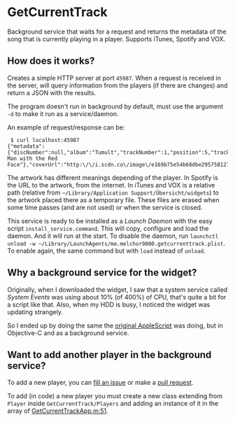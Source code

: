 # GetCurrentTrack

Background service that waits for a request and returns the metadata of the song that is currently playing in a player.
Supports iTunes, Spotify and VOX.

## How does it works?

Creates a simple HTTP server at port `45987`. When a request is received in the server, will query information from the
players (if there are changes) and return a JSON with the results.

The program doesn't run in background by default, must use the argument `-d` to make it run as a service/daemon.

An example of request/response can be:

```
 $ curl localhost:45987
{"metadata":{"discNumber":null,"album":"Tumult","trackNumber":1,"position":5,"trackCount":null,"loved":false,"discCount":null,"year":null,"duration":498.827,"albumArtist":"MEUTE","artist":"MEUTE","genre":null,"name":"The Man with the Red Face"},"coverUrl":"http:\/\/i.scdn.co\/image\/e169b75e54b68dbe2957581272b4cbd97e31d4e8","status":"playing","songChanged":false,"player":"Spotify"}
```

The artwork has different meanings depending of the player. In Spotify is the URL to the artwork, from the internet. In
iTunes and VOX is a relative path (relative from `~/Library/Application Support/Übersicht/widgets`) to the artwork placed
there as a temporary file. These files are erased when some time passes (and are not used) or when the service is closed.

This service is ready to be installed as a _Launch Daemon_ with the easy script `install_service.command`. This will copy, configure and load the daemon. And it will run at the start. To disable the daemon, run `launchctl unload -w ~/Library/LaunchAgents/me.melchor9000.getcurrenttrack.plist`. To enable again, the same command but with `load` instead of `unload`.

## Why a background service for the widget?

Originally, when I downloaded the widget, I saw that a system service called _System Events_ was using about 10% (of 400%)
of CPU, that's quite a bit for a script like that. Also, when my HDD is busy, I noticed the widget was updating strangely.

So I ended up by doing the same the [original AppleScript][1] was doing, but in Objective-C and as a background service.

## Want to add another player in the background service?

To add a new player, you can [fill an issue][2] or make a [pull request][3].

To add (in code) a new player you must create a new class extending from `Player` inside `GetCurrentTrack/Players` and
adding an instance of it in the array of [GetCurrentTrackApp.m:51][4].

  [1]: https://github.com/Pe8er/Playbox.widget/blob/master/Playbox.widget/lib/Get%20Current%20Track.applescript
  [2]: https://github.com/melchor629/Playbox.widget/issues/new
  [3]: https://github.com/melchor629/Playbox.widget/compare
  [4]: https://github.com/melchor629/Playbox.widget/blob/master/service/GetCurrentTrack/GetCurrentTrackApp.m#L51
